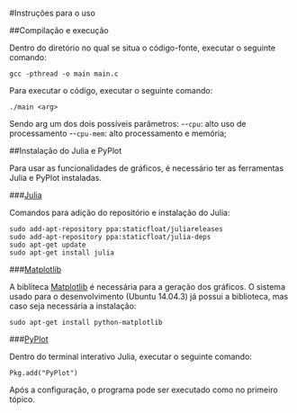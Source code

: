 #Instruções para o uso

##Compilação e execução

Dentro do diretório no qual se situa o código-fonte, executar o seguinte comando:

```gcc -pthread -o main main.c```

Para executar o código, executar o seguinte comando: 

```./main <arg>```

Sendo arg um dos dois possíveis parâmetros:
--```cpu```: alto uso de processamento
--```cpu-mem```: alto processamento e memória;

##Instalação do Julia e PyPlot

Para usar as funcionalidades de gráficos, é necessário ter as ferramentas Julia e PyPlot instaladas.

###[Julia](julialang.org)

Comandos para adição do repositório e instalação do Julia:

```
sudo add-apt-repository ppa:staticfloat/juliareleases
sudo add-apt-repository ppa:staticfloat/julia-deps
sudo apt-get update
sudo apt-get install julia
```

###[Matplotlib](http://matplotlib.org/)

A bibliteca [Matplotlib](http://matplotlib.org/) é necessária para a geração dos gráficos. O sistema usado para o desenvolvimento (Ubuntu 14.04.3) já possui a biblioteca, mas caso seja necessária a instalação: 

``` sudo apt-get install python-matplotlib ```

###[PyPlot](https://github.com/stevengj/PyPlot.jl)

Dentro do terminal interativo Julia, executar o seguinte comando:

``` Pkg.add("PyPlot") ```

Após a configuração, o programa pode ser executado como no primeiro tópico.
